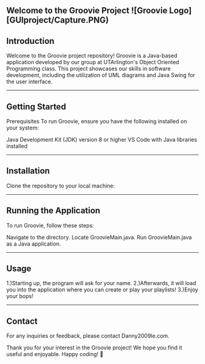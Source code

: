 **Welcome to the Groovie Project**
![Groovie Logo][GUIproject/Capture.PNG)
---

## Introduction
Welcome to the Groovie project repository! 
Groovie is a Java-based application developed by our group at UTArlington's Object Oriented Programming class. 
This project showcases our skills in software development, including the utilization of UML diagrams and Java Swing for the user interface.

---

## Getting Started
Prerequisites
To run Groovie, ensure you have the following installed on your system:

Java Development Kit (JDK) version 8 or higher
VS Code with Java libraries installed

---

## Installation
Clone the repository to your local machine:

---

## Running the Application
To run Groovie, follow these steps:

Navigate to the directory.
Locate GroovieMain.java.
Run GroovieMain.java as a Java application.

---

## Usage
1.)Starting up, the program will ask for your name.
2.)Afterwards, it will load you into the application where you can create or play your playlists!
3.)Enjoy your bops!

---

## Contact
For any inquiries or feedback, please contact Danny2009le.com.

Thank you for your interest in the Groovie project! We hope you find it useful and enjoyable. Happy coding! 🚀
